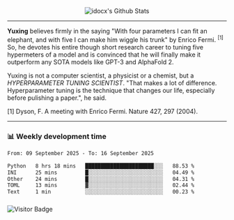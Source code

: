 <div align="center">
    <img align="center" src="https://github-readme-stats.vercel.app/api?username=idocx&show_icons=true&count_private=true&hide_border=true" alt="idocx's Github Stats"></img>
</div>

---

**Yuxing** believes firmly in the saying "With four parameters I can fit an elephant, and with five I can make him wiggle his trunk" by Enrico Fermi. <sup>[1]</sup> So, he devotes his entire though short research career to tuning five hypermeters of a model and is convinced that he will finally make it outperform any SOTA models like GPT-3 and AlphaFold 2.

Yuxing is not a computer scientist, a physicist or a chemist, but a *HYPERPARAMETER TUNING SCIENTIST*. "That makes a lot of difference. Hyperparameter tuning is the technique that changes our life, especially before pulishing a paper.", he said.

[1] Dyson, F. A meeting with Enrico Fermi. Nature 427, 297 (2004).


---

### 📊 Weekly development time
<!--START_SECTION:waka-->

```txt
From: 09 September 2025 - To: 16 September 2025

Python   8 hrs 18 mins   ██████████████████████░░░   88.53 %
INI      25 mins         █░░░░░░░░░░░░░░░░░░░░░░░░   04.49 %
Other    24 mins         █░░░░░░░░░░░░░░░░░░░░░░░░   04.31 %
TOML     13 mins         ▓░░░░░░░░░░░░░░░░░░░░░░░░   02.44 %
Text     1 min           ░░░░░░░░░░░░░░░░░░░░░░░░░   00.23 %
```

<!--END_SECTION:waka-->

### 

![Visitor Badge](https://visitor-badge.laobi.icu/badge?page_id=idocx.idocx)